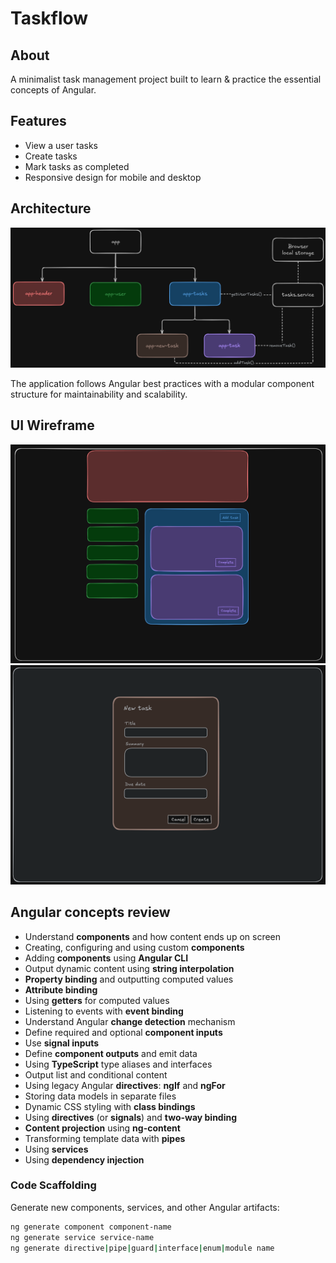 # Taskflow

## About

A minimalist task management project built to learn & practice the essential concepts of Angular.

## Features

- View a user tasks
- Create tasks
- Mark tasks as completed
- Responsive design for mobile and desktop

## Architecture

<img src="/src/images/taskflow-component-structure.png" alt="Taskflow Components Structure"/>

The application follows Angular best practices with a modular component structure for maintainability and scalability.

## UI Wireframe

<img src="/src/images/taskflow-wireframe-1.png" alt="Taskflow Wireframe 1"/>
<img src="/src/images/taskflow-wireframe-2.png" alt="Taskflow Wireframe 2"/>

## Angular concepts review

- Understand **components** and how content ends up on screen
- Creating, configuring and using custom **components**
- Adding **components** using **Angular CLI**
- Output dynamic content using **string interpolation**
- **Property binding** and outputting computed values
- **Attribute binding**
- Using **getters** for computed values
- Listening to events with **event binding**
- Understand Angular **change detection** mechanism
- Define required and optional **component inputs**
- Use **signal inputs**
- Define **component outputs** and emit data
- Using **TypeScript** type aliases and interfaces
- Output list and conditional content
- Using legacy Angular **directives**: **ngIf** and **ngFor**
- Storing data models in separate files
- Dynamic CSS styling with **class bindings**
- Using **directives** (or **signals**) and **two-way binding**
- **Content projection** using **ng-content**
- Transforming template data with **pipes**
- Using **services**
- Using **dependency injection**

### Code Scaffolding

Generate new components, services, and other Angular artifacts:

```bash
ng generate component component-name
ng generate service service-name
ng generate directive|pipe|guard|interface|enum|module name
```
